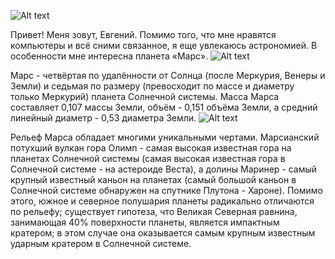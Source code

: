 ![Alt text](<foto mars/183kfs7d086.jpg>)

Привет! Меня зовут, Евгений. Помимо того, что мне нравятся компьютеры и всё сними связанное, я еще увлекаюсь астрономией. В особенности мне интересна планета «Марс».
![Alt text](<foto mars/dm5ua667bcx.jpeg>)

Марс - четвёртая по удалённости от Солнца (после Меркурия, Венеры и Земли) и седьмая по размеру (превосходит по массе и диаметру только Меркурий) планета Солнечной системы. Масса Марса составляет 0,107 массы Земли, объём - 0,151 объёма Земли, а средний линейный диаметр - 0,53 диаметра Земли.
![Alt text](<foto mars/lgffnd55f.jpg>)

Рельеф Марса обладает многими уникальными чертами. Марсианский потухший вулкан гора Олимп - самая высокая известная гора на планетах Солнечной системы (самая высокая известная гора в Солнечной системе - на астероиде Веста), а долины Маринер - самый крупный известный каньон на планетах (самый большой каньон в Солнечной системе обнаружен на спутнике Плутона - Хароне). Помимо этого, южное и северное полушария планеты радикально отличаются по рельефу; существует гипотеза, что Великая Северная равнина, занимающая 40% поверхности планеты, является импактным кратером; в этом случае она оказывается самым крупным известным ударным кратером в Солнечной системе.